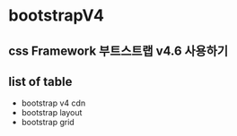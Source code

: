 # bootstrapV4


## css Framework 부트스트랩 v4.6 사용하기

## list of table
- bootstrap v4 cdn
- bootstrap layout
- bootstrap grid

